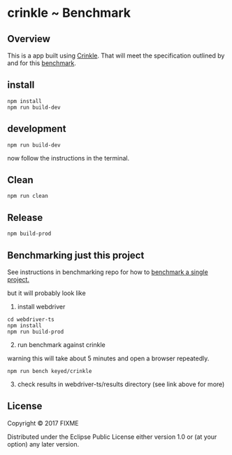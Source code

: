 # crinkle ~ Benchmark

## Overview

This is a app built using [Crinkle](https://github.com/favila/crinkle).
That will meet the specification outlined by and for this [benchmark](https://github.com/krausest/js-framework-benchmark).


## install

``` shell
npm install
npm run build-dev
```

## development

``` shell
npm run build-dev
```

now follow the instructions in the terminal.


## Clean

``` shell
npm run clean
```

## Release

``` shell
npm build-prod
```


## Benchmarking just this project

See instructions in benchmarking repo for how to [benchmark a single project.](https://github.com/krausest/js-framework-benchmark#4-running-a-single-framework-with-the-automated-benchmark-driver)

but it will probably look like

1. install webdriver

```shell
cd webdriver-ts
npm install
npm run build-prod
```

2. run benchmark against crinkle

warning this will take about 5 minutes and open a browser repeatedly.

```
npm run bench keyed/crinkle
```

3. check results in webdriver-ts/results directory (see link above for more)



## License

Copyright © 2017 FIXME

Distributed under the Eclipse Public License either version 1.0 or (at
your option) any later version.
